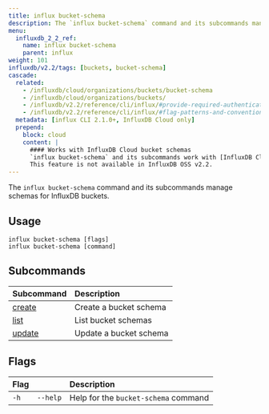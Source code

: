 ```yaml
---
title: influx bucket-schema
description: The `influx bucket-schema` command and its subcommands manage schemas of buckets in InfluxDB.
menu:
  influxdb_2_2_ref:
    name: influx bucket-schema
    parent: influx
weight: 101
influxdb/v2.2/tags: [buckets, bucket-schema]
cascade:
  related:
    - /influxdb/cloud/organizations/buckets/bucket-schema
    - /influxdb/cloud/organizations/buckets/
    - /influxdb/v2.2/reference/cli/influx/#provide-required-authentication-credentials, influx CLI—Provide required authentication credentials
    - /influxdb/v2.2/reference/cli/influx/#flag-patterns-and-conventions, influx CLI—Flag patterns and conventions
  metadata: [influx CLI 2.1.0+, InfluxDB Cloud only]
  prepend:
    block: cloud
    content: |
      #### Works with InfluxDB Cloud bucket schemas
      `influx bucket-schema` and its subcommands work with [InfluxDB Cloud bucket schemas](/influxdb/cloud/organizations/buckets/bucket-schema).
      This feature is not available in InfluxDB OSS v2.2.
---
```


The `influx bucket-schema` command and its subcommands manage
schemas for InfluxDB buckets.

## Usage

```
influx bucket-schema [flags]
influx bucket-schema [command]
```

## Subcommands

| Subcommand                                                         | Description            |
| :----------------------------------------------------------------- | :--------------------- |
| [create](/influxdb/v2.2/reference/cli/influx/bucket-schema/create) | Create a bucket schema |
| [list](/influxdb/v2.2/reference/cli/influx/bucket-schema/list)     | List bucket schemas    |
| [update](/influxdb/v2.2/reference/cli/influx/bucket-schema/update) | Update a bucket schema |

## Flags

| Flag |          | Description                          |
| :--- | :------- | :----------------------------------- |
| `-h` | `--help` | Help for the `bucket-schema` command |
